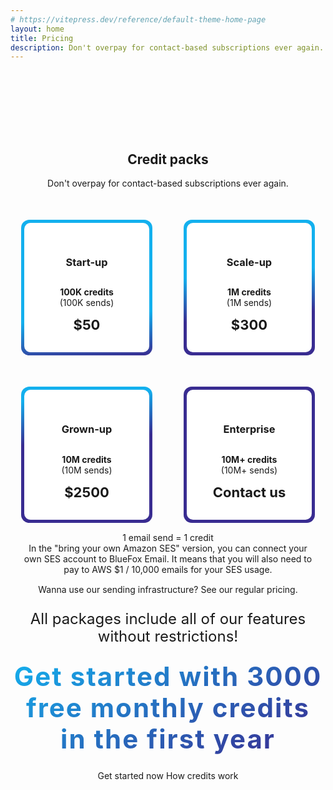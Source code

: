 ```yaml
---
# https://vitepress.dev/reference/default-theme-home-page
layout: home
title: Pricing
description: Don't overpay for contact-based subscriptions ever again. Only pay for the emails you send!
---
```


<script setup>
  import { useData } from 'vitepress'
  import BYOPricingCalculator from './components/PricingCalculator.vue'
  const { isDark } = useData()
</script>

<style>
a {
  text-decoration: none !important;
}

.card-container {
  display: flex;
  flex-wrap: wrap;
  justify-content: center;
  gap: 50px;
  padding-top: 50px;
}

.pricing-card {
  padding: 5px;
  border-radius: 13px;

  width: 200px;
  min-width: 200px;
}

.pricing-card .pricing-card-inner {
  padding: 30px;
  border-radius: 10px;
  background: white;
}

html.dark .pricing-card .pricing-card-inner {
  background-color: rgb(27, 27, 31);
}

.pricing-card.start-up {
  background: linear-gradient(-5deg, #392C91 0%, #13B0EE 30%);
}

.pricing-card.scale-up {
  background: linear-gradient(-5deg, #392C91 30%, #13B0EE 60%);
}

.pricing-card.grown-up {
  background: linear-gradient(-5deg, #392C91 60%, #13B0EE 90%);
}

.pricing-card.enterprise {
  background: #392C91;
}

.vp-doc .pricing-card h3 {
  margin: 0;
  border-top: 0;
  padding-top: 0;
  font-size: 28px;
  line-height: 28px;
  white-space: nowrap;
}

.pricing-card .pricing-card-credits {
  padding-top: 13px;
  font-weight: 700;
}

.pricing-card .pricing-card-sends {
  padding-bottom: 13px;
}

.pricing-card .pricing-card-price {
  font-size: 22px;
  line-height: 28px;
  font-weight: 700;
}

.pricing-card a {
  color: unset !important;
}

#pricing-page-credit-packs {
  text-align: center;

  padding-top: 100px;
}


#pricing-page-credit-packs p {
  font-size: 24px;
  line-height: 28px;
  margin: 25px 0;
}

.vp-doc .VPButton.medium {
      border-radius: 50px;
      padding: 15px 30px;
      line-height: 22px;
      font-size: 22px;
  }
.vp-doc .actions {
    display: flex;
    width: 100% !important;
    max-width: unset !important;
    justify-content: center !important;
  }

  .vp-doc .action {
    padding: 6px;
  }

.VPButton {
    display: inline-block;
    border: 1px solid transparent;
    text-align: center;
    font-weight: 600;
    white-space: nowrap;
    transition: color 0.25s, border-color 0.25s, background-color 0.25s !important;
    text-decoration: none !important;
  }

  .VPButton.brand {
      border-color: var(--vp-button-brand-border);
      color: var(--vp-button-brand-text);
      background-color: var(--vp-button-brand-bg);
  }

  .VPButton.brand:hover {
    color: var(--vp-button-brand-text);
    background-color: var(--vp-button-brand-hover-bg);
  }

  .VPButton.alt {
    border-color: var(--vp-button-alt-border);
    color: var(--vp-button-alt-text);
    background-color: var(--vp-button-alt-bg);
  }

  .VPButton.alt:hover {
    border-color: var(--vp-button-alt-border);
    color: var(--vp-button-alt-text);
    background-color: var(--vp-button-alt-hover-bg);
  }

  #get-started-with-free-credits {
     background: -webkit-linear-gradient(
      120deg,
      #392C91 5%,
      #13B0EE
    );
    background-clip: text;
    color: transparent;

    font-size: 42px;
    line-height: 50px;
    letter-spacing: 2px;
    font-weight: 700;

    margin: 25px auto;

    width: 100%;
    max-width: 800px
  }

  html.dark #get-started-with-free-credits {
    background: -webkit-linear-gradient(
      120deg,
      #8a7ed8 5%,
      #13B0EE
    );
    background-clip: text;
  }

  .credit-explanation {
    display: flex;
    justify-content: center;
    align-content: center;
    gap: 50px;
    padding: 15px;
  }

  .credit-explanation div {
    display: flex;
    flex-direction: column;
    align-content: center;
    justify-content: center;
    max-width: 600px;
  }

  @media (max-width: 599px) {
    .vp-doc .actions {
      flex-direction: column;
    }
  }
</style>

<section id="pricing-page-credit-packs">
  <h1 class="text-center">Credit packs</h1>
  <div class="d-flex justify-center">
    <div class="text-center mt-4" :style="`width: ${lgAndUp || md ? '60%' : '100%'}`">
      Don't overpay for contact-based subscriptions ever again.
    </div>
  </div>
  <div class="card-container">
    <div class="pricing-card start-up">
      <div class="pricing-card-inner">
        <h3>Start-up</h3>
        <div class="pricing-card-credits">100K credits</div>
        <div class="pricing-card-sends">(100K sends)</div>
        <div class="pricing-card-price">$50</div>
      </div>
    </div>
    <div class="pricing-card scale-up">
      <div class="pricing-card-inner">
        <h3>Scale-up</h3>
        <div class="pricing-card-credits">1M credits</div>
        <div class="pricing-card-sends">(1M sends)</div>
        <div class="pricing-card-price">$300</div>
      </div>
    </div>
    <div class="pricing-card grown-up">
      <div class="pricing-card-inner">
        <h3>Grown-up</h3>
        <div class="pricing-card-credits">10M credits</div>
        <div class="pricing-card-sends">(10M sends)</div>
        <div class="pricing-card-price">$2500</div>
      </div>
    </div>
    <div class="pricing-card enterprise">
      <div class="pricing-card-inner">
        <h3>Enterprise</h3>
        <div class="pricing-card-credits">10M+ credits</div>
        <div class="pricing-card-sends">(10M+ sends)</div>
        <div class="pricing-card-price"><a href="mailto:hello@bluefox.email">Contact us</a></div>
      </div>
    </div>
  </div>

  <div class="credit-explanation">
    <div class="with-branding">
      <div>1 email send = 1 credit</div>
      <div>In the "bring your own Amazon SES" version, you can connect your own SES account to BlueFox Email. It means that you will also need to pay to AWS $1 / 10,000 emails for your SES usage.</div>
    </div>
  </div>


  <BYOPricingCalculator />

  <div>Wanna use our sending infrastructure? <a href="/pricing">See our regular pricing.</a></div>
  <p>All packages include all of our features without restrictions!</p>
  <div id="get-started-with-free-credits">Get started with 3000 free monthly credits in the first year</div>

  <div class="my-4">
    <v-btn
      rounded
      size="large"
      color="primary"
      variant="flat"
      class="no-uppercase mb-2 mb-sm-0 mr-sm-3"
      href="https://app.bluefox.email/accounts/create-account"
      target="_blank"
    >
      Get started now
    </v-btn>
    <v-btn
      rounded
      size="large"
      color="buttonBackground"
      variant="flat"
      class="no-uppercase"
      :theme="isDark? 'dark' : 'light'"
      href="/docs/credits"
    >
      How credits work
    </v-btn>
  </div>
</section>

